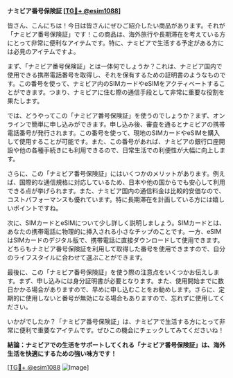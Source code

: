 **ナミビア番号保険証 [[TG💪+ @esim1088](https://t.me/s/esim1088)]**

皆さん、こんにちは！今日は皆さんにぜひご紹介したい商品があります。それが「ナミビア番号保険証」です！この商品は、海外旅行や長期滞在を考えている方にとって非常に便利なアイテムです。特に、ナミビアで生活する予定がある方には必見のアイテムですよ。

まず、「ナミビア番号保険証」とは一体何でしょうか？これは、ナミビア国内で使用できる携帯電話番号を取得し、それを保有するための証明書のようなものです。この番号を使って、ナミビア内のSIMカードやeSIMをアクティベートすることができます。つまり、ナミビアに住む際の通信手段として非常に重要な役割を果たします。

では、どうやってこの「ナミビア番号保険証」を使うのでしょうか？まず、オンラインで簡単に申し込みができます。申し込み後、審査を通るとナミビアの携帯電話番号が発行されます。この番号を使って、現地のSIMカードやeSIMを購入して使用することが可能です。また、この番号があれば、ナミビアの銀行口座開設や他の各種手続きにも利用できるので、日常生活での利便性が大幅に向上します。

さらに、この「ナミビア番号保険証」にはいくつかのメリットがあります。例えば、国際的な通信規格に対応しているため、日本や他の国からでも安心して利用できる点が挙げられます。また、ナミビア国内の通信料金は比較的安価なので、コストパフォーマンスも優れています。特に長期滞在を計画している方には嬉しいポイントですね。

次に、SIMカードとeSIMについて少し詳しく説明しましょう。SIMカードとは、あなたの携帯電話に物理的に挿入される小さなチップのことです。一方、eSIMはSIMカードのデジタル版で、携帯電話に直接ダウンロードして使用できます。どちらもナミビア番号保険証を利用して取得した番号を使用できますので、自分のライフスタイルに合わせて選ぶことができます。

最後に、この「ナミビア番号保険証」を使う際の注意点をいくつかお伝えします。まず、申し込みには身分証明書が必要となります。また、使用開始までに数日かかる場合がありますので、早めに申し込むことをお勧めします。さらに、定期的に使用しないと番号が無効になる場合もありますので、忘れずに使用してください。

いかがでしたか？「ナミビア番号保険証」は、ナミビアで生活する方にとって非常に便利で重要なアイテムです。ぜひこの機会にチェックしてみてくださいね！

**結論：ナミビアでの生活をサポートしてくれる「ナミビア番号保険証」は、海外生活を快適にするための強い味方です！**

[[TG💪+ @esim1088](https://t.me/s/esim1088) ![Image](https://i.postimg.cc/Y0z9fWf4/image.png)]